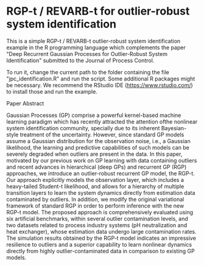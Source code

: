 # RGP-t / REVARB-t for outlier-robust system identification

This is a simple RGP-t / REVARB-t outlier-robust system identification example in the R programming language which complements the paper "Deep Recurrent Gaussian Processes for Outlier-Robust System Identification" submitted to the Journal of Process Control.

To run it, change the current path to the folder containing the file "jpc_identification.R" and run the script. Some additional R packages might be necessary. We recommend the RStudio IDE (https://www.rstudio.com/) to install those and run the example. 

Paper Abstract

Gaussian Processes (GP) comprise a powerful kernel-based machine learning paradigm which has recently attracted the attention ofthe nonlinear system identification community, specially due to its inherent Bayesian-style treatment of the uncertainty. However, since standard GP models assume a Gaussian distribution for the observation noise, i.e., a Gaussian likelihood, the learning and predictive capabilities of such models can be severely degraded when outliers are present in the data. In this paper, motivated by our previous work on GP learning with data containing outliers and recent advances in hierarchical (deep GPs) and recurrent GP (RGP) approaches, we introduce an outlier-robust recurrent GP model, the RGP-t. Our approach explicitly models the observation layer, which includes a heavy-tailed Student-t likelihood, and allows for a hierarchy of multiple transition layers to learn the system dynamics directly from estimation data contaminated by outliers. In addition, we modify the original variational framework of standard RGP in order to perform inference with the new RGP-t model. The proposed approach is comprehensively evaluated using six artificial benchmarks, within several outlier contamination levels, and two datasets related to process industry systems (pH neutralization and heat exchanger), whose estimation data undergo large contamination rates. The simulation results obtained by the RGP-t model indicates an impressive resilience to outliers and a superior capability to learn nonlinear dynamics directly from highly outlier-contaminated data in comparison to existing GP models.
